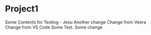 # Project1
Some Contents for Testing - Jesu
Another change
Change from Veera
Change from VS Code
Some Test. Some change